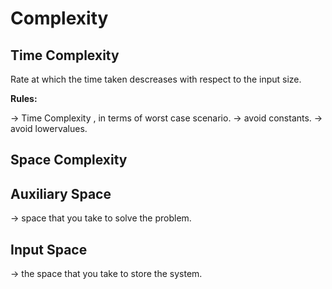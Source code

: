# Complexity

## Time Complexity
  
  Rate at which the time taken descreases with respect to the input size.

  **Rules:**

  -> Time Complexity , in terms of worst case scenario.
  -> avoid constants.
  -> avoid lowervalues.

## Space Complexity
   
   ## Auxiliary Space
   -> space that you take to solve the problem.
   ## Input Space 
   -> the space that you take to store the system.
